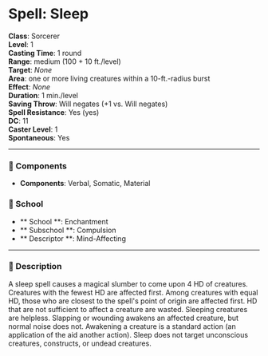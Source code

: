
# Spell: Sleep
**Class**: Sorcerer  
**Level**: 1  
**Casting Time**: 1 round  
**Range**: medium (100 + 10 ft./level)  
**Target**: _None_  
**Area**: one or more living creatures within a 10-ft.-radius burst  
**Effect**: _None_  
**Duration**: 1 min./level  
**Saving Throw**: Will negates (+1 vs. Will negates)  
**Spell Resistance**: Yes (yes)  
**DC**: 11  
**Caster Level**: 1  
**Spontaneous**: Yes

---

### 🔮 Components
- **Components**: Verbal, Somatic, Material

### 🏫 School
- ** School **: Enchantment
- ** Subschool **: Compulsion
- ** Descriptor **: Mind-Affecting
---

### 📜 Description
A sleep spell causes a magical slumber to come upon 4 HD of creatures. Creatures with the fewest HD are affected first. Among creatures with equal HD, those who are closest to the spell's point of origin are affected first. HD that are not sufficient to affect a creature are wasted. Sleeping creatures are helpless. Slapping or wounding awakens an affected creature, but normal noise does not. Awakening a creature is a standard action (an application of the aid another action). Sleep does not target unconscious creatures, constructs, or undead creatures.
